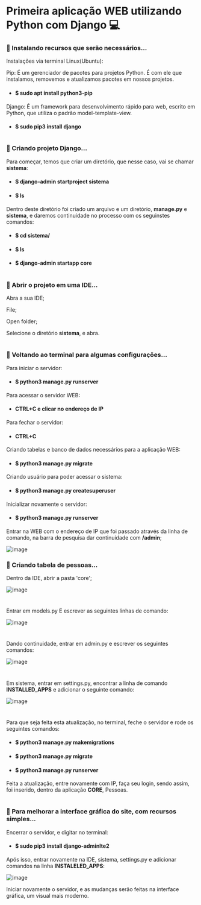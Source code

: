 # Primeira aplicação WEB utilizando Python com Django :computer:



### :large_blue_circle: Instalando recursos que serão necessários...

Instalações via terminal Linux(Ubuntu):

Pip: É um gerenciador de pacotes para projetos Python. É com ele que instalamos, removemos e atualizamos pacotes em nossos projetos.

- #### $ sudo apt install python3-pip

Django: É um framework para desenvolvimento rápido para web, escrito em Python, que utiliza o padrão model-template-view.

- #### $ sudo pip3 install django

#

### :large_blue_circle: Criando projeto Django...

Para começar, temos que criar um diretório, que nesse caso, vai se chamar **sistema**:

- #### $ django-admin startproject sistema

- #### $ ls

Dentro deste diretório foi criado um arquivo e um diretório,  **manage.py** e **sistema**, e daremos continuidade no processo com os seguinstes comandos:

- #### $ cd sistema/

- #### $ ls

- #### $ django-admin startapp core

#

### :large_blue_circle: Abrir o projeto em uma IDE...

Abra a sua IDE;

File;

Open folder;

Selecione o diretório **sistema**, e abra.

#

### :large_blue_circle: Voltando ao terminal para algumas configurações...

Para iniciar o servidor:

- #### $ python3 manage.py runserver	

Para acessar o servidor WEB:

- #### CTRL+C e clicar no endereço de IP

Para fechar o servidor:

- #### CTRL+C

Criando tabelas e banco de dados necessários para a aplicação WEB:

- #### $ python3 manage.py  migrate

Criando usuário para poder acessar o sistema:

- #### $ python3 manage.py createsuperuser

Inicializar novamente o servidor:

- #### $ python3 manage.py runserver

Entrar na WEB com o endereço de IP que foi passado através da linha de comando, na barra de pesquisa dar continuidade com **/admin**;

![image](https://user-images.githubusercontent.com/98665008/160518323-7bd03a22-7415-4e3e-b3f9-b5bbbf0cc6b3.png)

### :large_blue_circle: Criando tabela de pessoas...

Dentro da IDE, abrir a pasta 'core';

![image](https://user-images.githubusercontent.com/98665008/160518384-1a4321c4-0e4f-4b02-9814-432cf609b352.png)

#

Entrar em models.py
E escrever as seguintes linhas de comando:

![image](https://user-images.githubusercontent.com/98665008/160518429-0f56e9df-f9d8-4bb5-a809-ef34de165884.png)

#

Dando continuidade, entrar em admin.py e escrever os seguintes comandos:

![image](https://user-images.githubusercontent.com/98665008/160518474-9dd36953-a771-4dbb-b947-6eea2aff9ef8.png)

#

Em sistema, entrar em settings.py, encontrar a linha de comando **INSTALLED_APPS** e adicionar o seguinte comando:

![image](https://user-images.githubusercontent.com/98665008/160518570-18ea3c08-5c07-4932-845e-cebd209342a9.png)

#

Para que seja feita esta atualização, no terminal, feche o servidor e rode os seguintes comandos:

- #### $ python3 manage.py makemigrations

- #### $ python3 manage.py migrate

- #### $ python3 manage.py runserver

Feita a atualização, entre novamente com IP, faça seu login,  sendo assim, foi inserido, dentro da aplicação **CORE**, Pessoas.

#

### :large_blue_circle: Para melhorar a interface gráfica do site, com recursos simples...

Encerrar o servidor, e digitar no terminal:

- #### $ sudo pip3 install django-adminlte2

Após isso, entrar novamente na IDE, sistema, settings.py e adicionar comandos na linha **INSTALELED_APPS**:

![image](https://user-images.githubusercontent.com/98665008/160518629-cffccc3e-9c7b-46c6-a1ac-3924d3f53b78.png)



Iniciar novamente o servidor, e as mudanças serão feitas na interface gráfica, um visual mais moderno.
